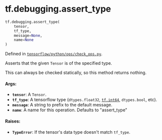 <div itemscope itemtype="http://developers.google.com/ReferenceObject">
<meta itemprop="name" content="tf.debugging.assert_type" />
<meta itemprop="path" content="Stable" />
</div>

# tf.debugging.assert_type

``` python
tf.debugging.assert_type(
    tensor,
    tf_type,
    message=None,
    name=None
)
```



Defined in [`tensorflow/python/ops/check_ops.py`](/code/stable/tensorflow/python/ops/check_ops.py).

Asserts that the given `Tensor` is of the specified type.

This can always be checked statically, so this method returns nothing.

#### Args:

* <b>`tensor`</b>: A `Tensor`.
* <b>`tf_type`</b>: A tensorflow type (`dtypes.float32`, <a href="../../tf/dtypes.md#int64"><code>tf.int64</code></a>, `dtypes.bool`,
    etc).
* <b>`message`</b>: A string to prefix to the default message.
* <b>`name`</b>:  A name for this operation. Defaults to "assert_type"


#### Raises:

* <b>`TypeError`</b>: If the tensor's data type doesn't match `tf_type`.
